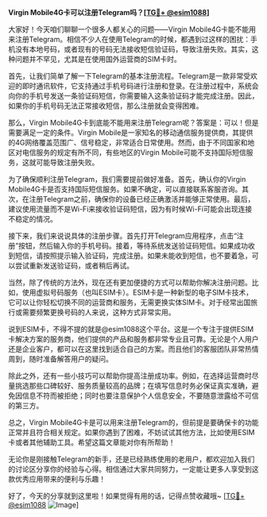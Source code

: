 **Virgin Mobile4G卡可以注册Telegram吗？[[TG💪+ @esim1088](https://t.me/s/esim1088)]**

大家好！今天咱们聊聊一个很多人都关心的问题——Virgin Mobile4G卡能不能用来注册Telegram。相信不少人在使用Telegram的时候，都遇到过这样的困扰：手机没有本地号码，或者现有的号码无法接收短信验证码，导致注册失败。其实，这种问题并不罕见，尤其是在使用国外运营商的SIM卡时。

首先，让我们简单了解一下Telegram的基本注册流程。Telegram是一款非常受欢迎的即时通讯软件，它支持通过手机号码进行注册和登录。在注册过程中，系统会向你的手机号发送一条验证码短信，你需要输入这条验证码才能完成注册。因此，如果你的手机号码无法正常接收短信，那么注册就会变得困难。

那么，Virgin Mobile4G卡到底能不能用来注册Telegram呢？答案是：可以！但是需要满足一定的条件。Virgin Mobile是一家知名的移动通信服务提供商，其提供的4G网络覆盖范围广、信号稳定，非常适合日常使用。然而，由于不同国家和地区对电信服务的规定有所不同，有些地区的Virgin Mobile可能不支持国际短信服务，这就可能导致注册失败。

为了确保顺利注册Telegram，我们需要提前做好准备。首先，确认你的Virgin Mobile4G卡是否支持国际短信服务。如果不确定，可以直接联系客服咨询。其次，在注册Telegram之前，确保你的设备已经正确激活并能够正常使用。最后，建议使用流量而不是Wi-Fi来接收验证码短信，因为有时候Wi-Fi可能会出现连接不稳定的情况。

接下来，我们来说说具体的注册步骤。首先打开Telegram应用程序，点击“注册”按钮，然后输入你的手机号码。接着，等待系统发送验证码短信。如果成功收到短信，请按照提示输入验证码，完成注册。如果未能收到短信，也不要着急，可以尝试重新发送验证码，或者稍后再试。

当然，除了传统的方法外，现在还有更加便捷的方式可以帮助你解决注册问题。比如，使用虚拟号码服务（也叫ESIM卡）。ESIM卡是一种新型的电子SIM卡技术，它可以让你轻松切换不同的运营商和服务，无需更换实体SIM卡。对于经常出国旅行或需要频繁更换号码的人来说，这种方式非常实用。

说到ESIM卡，不得不提的就是@esim1088这个平台。这是一个专注于提供ESIM卡解决方案的服务商，他们提供的产品和服务都非常专业且可靠。无论是个人用户还是企业客户，都可以在这里找到适合自己的方案。而且他们的客服团队非常热情周到，随时准备解答用户的疑问。

除此之外，还有一些小技巧可以帮助你提高注册成功率。例如，在选择运营商时尽量挑选那些口碑较好、服务质量较高的品牌；在填写信息时务必保证真实准确，避免因信息不符而被拒绝；同时也要注意保护个人信息安全，不要随意泄露给不可信的第三方。

总之，Virgin Mobile4G卡是可以用来注册Telegram的，但前提是要确保卡的功能正常并且符合相关规定。如果你遇到了困难，不妨试试其他方法，比如使用ESIM卡或者其他辅助工具。希望这篇文章能对你有所帮助！

无论你是刚接触Telegram的新手，还是已经熟练使用的老用户，都欢迎加入我们的讨论区分享你的经验与心得。相信通过大家共同努力，一定能让更多人享受到这款优秀应用带来的便利与乐趣！

好了，今天的分享就到这里啦！如果觉得有用的话，记得点赞收藏哦~ [[TG💪+ @esim1088](https://t.me/s/esim1088) ![Image](https://i.postimg.cc/4NQfJmqS/Snipaste-2025-05-13-00-14-12.png)]